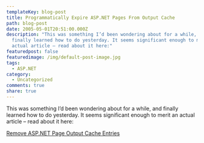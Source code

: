 ```yaml
---
templateKey: blog-post
title: Programmatically Expire ASP.NET Pages From Output Cache
path: blog-post
date: 2005-05-01T20:51:00.000Z
description: "This was something I’d been wondering about for a while, and
  finally learned how to do yesterday. It seems significant enough to merit an
  actual article – read about it here:"
featuredpost: false
featuredimage: /img/default-post-image.jpg
tags:
  - ASP.NET
category:
  - Uncategorized
comments: true
share: true
---
```

<!--StartFragment-->

This was something I’d been wondering about for a while, and finally learned how to do yesterday. It seems significant enough to merit an actual article – read about it here:

[Remove ASP.NET Page Output Cache Entries](http://aspalliance.com/668)

<!--EndFragment-->